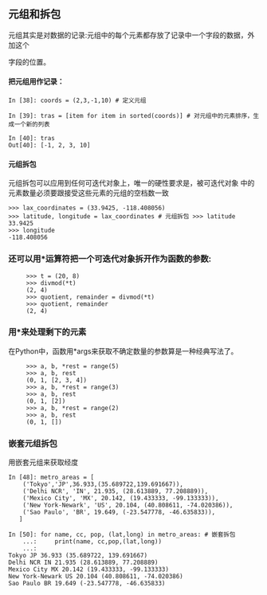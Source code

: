 ## 元组和拆包

元组其实是对数据的记录:元组中的每个元素都存放了记录中一个字段的数据，外加这个

字段的位置。

#### 把元组用作记录：

```
In [38]: coords = (2,3,-1,10) # 定义元组

In [39]: tras = [item for item in sorted(coords)] # 对元组中的元素排序，生成一个新的列表

In [40]: tras
Out[40]: [-1, 2, 3, 10]
```

#### 元组拆包

元组拆包可以应用到任何可迭代对象上，唯一的硬性要求是，被可迭代对象 中的元素数量必须要跟接受这些元素的元组的空档数一致

```
>>> lax_coordinates = (33.9425, -118.408056)
>>> latitude, longitude = lax_coordinates # 元组拆包 >>> latitude
33.9425
>>> longitude
-118.408056
```

### 还可以用\*运算符把一个可迭代对象拆开作为函数的参数:

```
     >>> t = (20, 8)
     >>> divmod(*t)
     (2, 4)
     >>> quotient, remainder = divmod(*t)
     >>> quotient, remainder
     (2, 4)
```

### 用\*来处理剩下的元素

在Python中，函数用\*args来获取不确定数量的参数算是一种经典写法了。

```
     >>> a, b, *rest = range(5)
     >>> a, b, rest
     (0, 1, [2, 3, 4])
     >>> a, b, *rest = range(3)
     >>> a, b, rest
     (0, 1, [2])
     >>> a, b, *rest = range(2)
     >>> a, b, rest
     (0, 1, [])
```

### 嵌套元组拆包

用嵌套元组来获取经度

```
In [48]: metro_areas = [
    ('Tokyo','JP',36.933,(35.689722,139.691667)),
    ('Delhi NCR', 'IN', 21.935, (28.613889, 77.208889)), 
    ('Mexico City', 'MX', 20.142, (19.433333, -99.133333)), 
    ('New York-Newark', 'US', 20.104, (40.808611, -74.020386)), 
    ('Sao Paulo', 'BR', 19.649, (-23.547778, -46.635833)),
   ]
    
In [50]: for name, cc, pop, (lat,long) in metro_areas: # 嵌套拆包
    ...:     print(name, cc,pop,(lat,long))
    ...:
Tokyo JP 36.933 (35.689722, 139.691667)
Delhi NCR IN 21.935 (28.613889, 77.208889)
Mexico City MX 20.142 (19.433333, -99.133333)
New York-Newark US 20.104 (40.808611, -74.020386)
Sao Paulo BR 19.649 (-23.547778, -46.635833)

```



